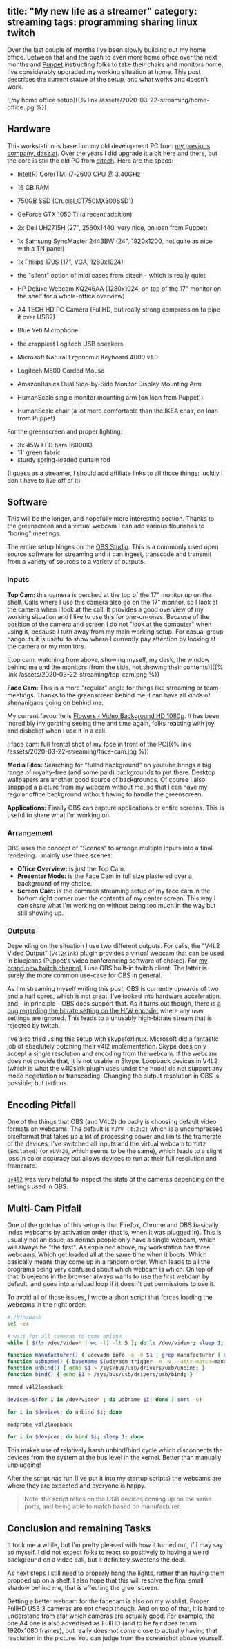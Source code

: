 
title: "My new life as a streamer"
category: streaming
tags: programming sharing linux twitch
---

Over the last couple of months I've been slowly building out my home office.
Between that and the push to even more home office over the next months and [Puppet](https://puppet.com) instructing folks to take their chairs and monitors home,
I've considerably upgraded my working situation at home.
This post describes the current statue of the setup,
and what works and doesn't work.

![my home office setup]({% link /assets/2020-03-22-streaming/home-office.jpg %})

## Hardware

This workstation is based on my old development PC from [my previous company, dasz.at](https://dasz.at).
Over the years I did upgrade it a bit here and there,
but the core is still the old PC from [ditech](https://www.ditech.at/).
Here are the specs:

* Intel(R) Core(TM) i7-2600 CPU @ 3.40GHz
* 16 GB RAM
* 750GB SSD (Crucial_CT750MX300SSD1)
* GeForce GTX 1050 Ti (a recent addition)
* 2x Dell UH2715H (27", 2560x1440, very nice, on loan from Puppet)
* 1x Samsung SyncMaster 2443BW (24", 1920x1200, not quite as nice with a TN panel)
* 1x Philips 170S (17", VGA, 1280x1024)
* the "silent" option of midi cases from ditech - which is really quiet

* HP Deluxe Webcam KQ246AA (1280x1024, on top of the 17" monitor on the shelf for a whole-office overview)
* A4 TECH HD PC Camera (FullHD, but really strong compression to pipe it over USB2)

* Blue Yeti Microphone
* the crappiest Logitech USB speakers

* Microsoft Natural Ergonomic Keyboard 4000 v1.0
* Logitech M500 Corded Mouse

* AmazonBasics Dual Side-by-Side Monitor Display Mounting Arm
* HumanScale single monitor mounting arm (on loan from Puppet))

* HumanScale chair (a lot more comfortable than the IKEA chair, on loan from Puppet)

For the greenscreen and proper lighting:

* 3x 45W LED bars (6000K)
* 11' green fabric
* sturdy spring-loaded curtain rod

(I guess as a streamer,
I should add affiliate links to all those things;
luckily I don't have to live off of it)

## Software

This will be the longer, and hopefully more interesting section. Thanks to the greenscreen and a virtual webcam I can add various flourishes to "boring" meetings.

The entire setup hinges on the [OBS Studio](https://obsproject.com/). This is a commonly used open source software for streaming and it can ingest, transcode and transmit from a variety of sources to a variety of outputs.

### Inputs

**Top Cam:** this camera is perched at the top of the 17" monitor up on the shelf.
Calls where I use this camera also go on the 17" monitor,
so I look at the camera when I look at the call.
It provides a good overview of my working situation and I like to use this for one-on-ones.
Because of the position of the camera and screen I do not "look at the computer" when using it,
because I turn away from my main working setup.
For casual group hangouts it is useful to show where I currently pay attention by looking at the camera or my monitors.

![top cam: watching from above, showing myself, my desk, the window behind me and the monitors (from the side, not showing their contents)]({% link /assets/2020-03-22-streaming/top-cam.png %})

**Face Cam:** This is a more "regular" angle for things like streaming or team-meetings.
Thanks to the greenscreen behind me, I can have all kinds of shenanigans going on behind me.

My current favourite is [Flowers - Video Background HD 1080p](https://www.youtube.com/watch?v=bXlQ3Mw4uGc). It has been incredibly invigorating seeing time and time again, folks reacting with joy and disbelief when I use it in a call.

![face cam: full frontal shot of my face in front of the PC]({% link /assets/2020-03-22-streaming/face-cam.jpg %})

**Media Files:** Searching for "fullhd background" on youtube brings a big range of royalty-free (and some paid) backgrounds to put there.
Desktop wallpapers are another good source of backgrounds.
Of course I also snapped a picture from my webcam without me,
so that I can have my regular office background without having to handle the greenscreen.

**Applications:** Finally OBS can capture applications or entire screens.
This is useful to share what I'm working on.

### Arrangement

OBS uses the concept of "Scenes" to arrange multiple inputs into a final rendering.
I mainly use three scenes:

* **Office Overview:** is just the Top Cam.
* **Presenter Mode:** is the Face Cam in full size plastered over a background of my choice.
* **Screen Cast:** is the common streaming setup of my face cam in the bottom right corner over the contents of my center screen.
  This way I can share what I'm working on without being too much in the way but still showing up.

### Outputs

Depending on the situation I use two different outputs.
For calls, the "V4L2 Video Output" (`v4l2sink`) plugin provides a virtual webcam that can be used in bluejeans (Puppet's video conferencing software of choice).
For [my brand new twitch channel](https://twitch.tv/dev_el_ops), I use OBS built-in twitch client.
The latter is surely the more common use-case for OBS in general.

As I'm streaming myself writing this post, OBS is currently upwards of two and a half cores, which is not great.
I've looked into hardware acceleration, and - in principle - OBS does support that.
As it turns out though, there is [a bug regarding the bitrate setting on the H/W encoder](https://obsproject.com/forum/threads/ffmpeg-vaapi-ignores-bitrate.116627/) where any user settings are ignored.
This leads to a unusably high-bitrate stream that is rejected by twitch.

I've also tried using this setup with skypeforlinux.
Microsoft did a fantastic job of absolutely botching their v4l2 implementation.
Skype does only accept a single resolution and encoding from the webcam.
If the webcam does not provide that, it is not usable in Skype.
Loopback devices in V4L2 (which is what the v4l2sink plugin uses under the hood) do not support any mode negotiation or transcoding.
Changing the output resolution in OBS is possible, but tedious.

## Encoding Pitfall

One of the things that OBS (and V4L2) do badly is choosing default video formats on webcams.
The default is `YUYV (4:2:2)` which is a uncompressed pixelformat that takes up a lot of processing power and limits the framerate of the devices.
I've switched all inputs and the virtual webcam to `YU12 (Emulated)` (or `YUV420`, which seems to be the same), which leads to a slight loss in color accuracy but allows devices to run at their full resolution and framerate.

[`qv4l2`](https://packages.debian.org/qv4l2) was very helpful to inspect the state of the cameras depending on the settings used in OBS.

## Multi-Cam Pitfall

One of the gotchas of this setup is that Firefox, Chrome and OBS basically index webcams by activation order (that is, when it was plugged in).
This is usually not an issue, as *normal* people only have a single webcam, which will always be "the first".
As explained above, my workstation has three webcams.
Which get loaded all at the same time when it boots.
Which basically means they come up in a random order.
Which leads to all the programs being very confused about which webcam is which.
On top of that, bluejeans in the browser always wants to use the first webcam by default, and goes into a reload loop if it doesn't get permissions to use it.

To avoid all of those issues, I wrote a short script that forces loading the webcams in the right order:

```bash
#!/bin/bash
set -ex

# wait for all cameras to come online
while [ $(ls /dev/video* | wc -l) -lt 5 ]; do ls /dev/video*; sleep 1; done

function manufacturer() { udevadm info -a -n $1 | grep manufacturer | head -n1 | cut -d\" -f2; }
function usbname() { basename $(udevadm trigger -n -v --attr-match=manufacturer="$(manufacturer $1)"); }
function unbind() { echo $1 > /sys/bus/usb/drivers/usb/unbind; }
function bind() { echo $1 > /sys/bus/usb/drivers/usb/bind; }

rmmod v4l2loopback

devices=$(for i in /dev/video* ; do usbname $i; done | sort -u)

for i in $devices; do unbind $i; done

modprobe v4l2loopback

for i in $devices; do bind $i; sleep 1; done
```

This makes use of relatively harsh unbind/bind cycle which disconnects the devices from the system at the bus level in the kernel.
Better than manually unplugging!

After the script has run (I've put it into my startup scripts) the webcams are where they are expected and everyone is happy.

> Note: the script relies on the USB devices coming up on the same ports, and being able to match based on manufacturer.

## Conclusion and remaining Tasks

It took me a while, but I'm pretty pleased with how it turned out, if I may say so myself.
I did not expect folks to react so positively to having a weird background on a video call, but it definitely sweetens the deal.

As next steps I still need to properly hang the lights, rather than having them propped up on a shelf. I also hope that this will resolve the final small shadow behind me, that is affecting the greenscreen.

Getting a better webcam for the facecam is also on my wishlist.
Proper FullHD USB 3 cameras are not cheap though.
And on top of that, it is hard to understand from afar which cameras are actually good.
For example, the one A4 one is also advertised as FullHD (and to be fair does return 1920x1080 frames), but really does not come close to actually having that resolution in the picture.
You can judge from the screenshot above yourself.
